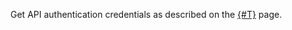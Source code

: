 Get API authentication credentials as described on the [{#T}](../../../foundation-models/api-ref/authentication.md) page.
